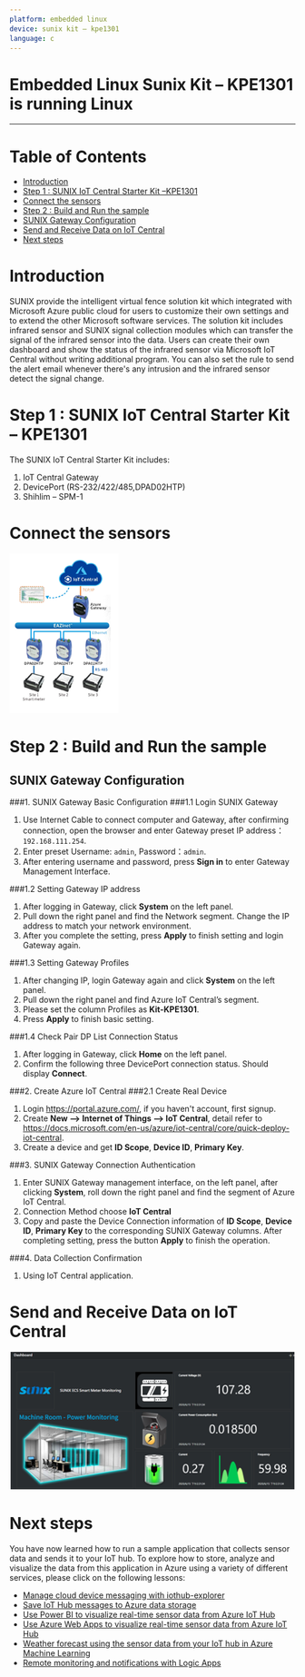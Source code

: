```yaml
---
platform: embedded linux
device: sunix kit – kpe1301
language: c
---
```


Embedded Linux Sunix Kit – KPE1301 is running Linux
===
---

# Table of Contents

-   [Introduction](#Introduction)
-   [Step 1 : SUNIX IoT Central Starter Kit –KPE1301](#SUNIXIoTCentralStarterKit)
   -   [Connect the sensors](#Connectthesensors)
-   [Step 2 : Build and Run the sample](#BuildandRunthesample)
   -   [SUNIX Gateway Configuration](#SUNIXGatewayConfiguration)
   -   [Send and Receive Data on IoT Central](#SendandReceiveDataonIoTCentral)
-   [Next steps](#Nextsteps)

<a name="Introduction"></a>
# Introduction

SUNIX provide the intelligent virtual fence solution kit which integrated with Microsoft Azure public cloud for users to customize their own settings and to extend the other Microsoft software services. The solution kit includes infrared sensor and SUNIX signal collection modules which can transfer the signal of the infrared sensor into the data. Users can create their own dashboard and show the status of the infrared sensor via Microsoft IoT Central without writing additional program. You can also set the rule to send the alert email whenever there's any intrusion and the infrared sensor detect the signal change.

<a name="SUNIXIoTCentralStarterKit"></a>
# Step 1 : SUNIX IoT Central Starter Kit – KPE1301

The SUNIX IoT Central Starter Kit includes:

1.  IoT Central Gateway
2.  DevicePort (RS-232/422/485,DPAD02HTP)
3.  Shihlim – SPM-1

<a name="Connectthesensors"></a>
# Connect the sensors

![](./media/Sunix-kit/connect1301.png)

<a name="BuildandRunthesample"></a>
# Step 2 : Build and Run the sample

<a name="SUNIXGatewayConfiguration"></a>
## SUNIX Gateway Configuration

###1. SUNIX Gateway Basic Configuration
###1.1 Login SUNIX Gateway

1.  Use Internet Cable to connect computer and Gateway, after confirming connection, open the browser and enter Gateway preset IP address： `192.168.111.254`.
2.  Enter preset Username: `admin`, Password：`admin`.
3.  After entering username and password, press **Sign in** to enter Gateway Management Interface.

###1.2 Setting Gateway IP address

1.  After logging in Gateway, click **System** on the left panel.
2.  Pull down the right panel and find the Network segment. Change the IP address to match your network environment.
3.  After you complete the setting, press **Apply** to finish setting and login Gateway again.

###1.3 Setting Gateway Profiles

1.  After changing IP, login Gateway again and click **System** on the left panel.
2.  Pull down the right panel and find Azure IoT Central’s segment.
3.  Please set the column Profiles as **Kit-KPE1301**.
4.  Press **Apply** to finish basic setting.

###1.4 Check Pair DP List Connection Status

1.  After logging in Gateway, click **Home** on the left panel.      
2.  Confirm the following three DevicePort connection status. Should display **Connect**.

###2. Create Azure IoT Central
###2.1 Create Real Device

1.  Login <https://portal.azure.com/>, if you haven't account, first signup.
2.  Create **New --> Internet of Things --> IoT Central**, detail refer to <https://docs.microsoft.com/en-us/azure/iot-central/core/quick-deploy-iot-central>.
3.  Create a device and get **ID Scope**, **Device ID**, **Primary Key**.

###3. SUNIX Gateway Connection Authentication

1.  Enter SUNIX Gateway management interface, on the left panel, after clicking **System**, roll down the right panel and find the segment of Azure IoT Central.
2.  Connection Method choose **IoT Central**
3.  Copy and paste the Device Connection information of **ID Scope**, **Device ID**, **Primary Key** to the corresponding SUNIX Gateway columns. After completing setting, press the button **Apply** to finish the operation.

###4. Data Collection Confirmation

1.  Using IoT Central application.

<a name="SendandReceiveDataonIoTCentral"></a>
# Send and Receive Data on IoT Central

![](./media/Sunix-kit/IotCentral1301.png)

<a name="Nextsteps"></a> 
# Next steps

You have now learned how to run a sample application that collects sensor data and sends it to your IoT hub. To explore how to store, analyze and visualize the data from this application in Azure using a variety of different services, please click on the following lessons:

-   [Manage cloud device messaging with iothub-explorer]
-   [Save IoT Hub messages to Azure data storage]
-   [Use Power BI to visualize real-time sensor data from Azure IoT Hub]
-   [Use Azure Web Apps to visualize real-time sensor data from Azure IoT Hub]
-   [Weather forecast using the sensor data from your IoT hub in Azure Machine Learning]
-   [Remote monitoring and notifications with Logic Apps]   

[Manage cloud device messaging with iothub-explorer]: https://docs.microsoft.com/en-us/azure/iot-hub/iot-hub-explorer-cloud-device-messaging
[Save IoT Hub messages to Azure data storage]: https://docs.microsoft.com/en-us/azure/iot-hub/iot-hub-store-data-in-azure-table-storage
[Use Power BI to visualize real-time sensor data from Azure IoT Hub]: https://docs.microsoft.com/en-us/azure/iot-hub/iot-hub-live-data-visualization-in-power-bi
[Use Azure Web Apps to visualize real-time sensor data from Azure IoT Hub]: https://docs.microsoft.com/en-us/azure/iot-hub/iot-hub-live-data-visualization-in-web-apps
[Weather forecast using the sensor data from your IoT hub in Azure Machine Learning]: https://docs.microsoft.com/en-us/azure/iot-hub/iot-hub-weather-forecast-machine-learning
[Remote monitoring and notifications with Logic Apps]: https://docs.microsoft.com/en-us/azure/iot-hub/iot-hub-monitoring-notifications-with-azure-logic-apps